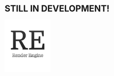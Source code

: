 <h1>STILL IN DEVELOPMENT!</h1>

<img
align="left"
width=150
src="https://raw.githubusercontent.com/MubinMuhammad/RenderEngine/master/readmeRES/Logo.png">
